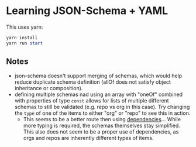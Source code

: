 # Learning JSON-Schema + YAML

This uses yarn:

```ps1
yarn install
yarn run start
```

## Notes

* json-schema doesn't support merging of schemas, which would help reduce duplicate schema definition (allOf does not satisfy object inheritance or composition).
* defining multiple schemas nad using an array with "oneOf" combined with properties of type `const` allows for lists of multiple different schemas to still be validated (e.g. repo vs org in this case). Try changing the `type` of one of the items to either "org" or "repo" to see this in action.
  * This seems to be a better route then using [dependencies](https://json-schema.org/understanding-json-schema/reference/object.html#id8)... While more typing is required, the schemas themselves stay simplified. This also does not seem to be a proper use of dependencies, as orgs and repos are inherently different types of items.